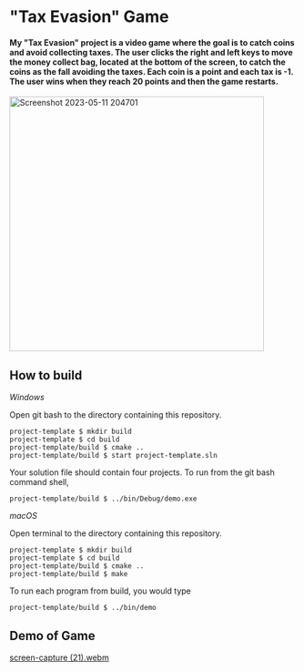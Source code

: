 # "Tax Evasion" Game

#### My "Tax Evasion" project is a video game where the goal is to catch coins and avoid collecting taxes. The user clicks the right and left keys to move the money collect bag, located at the bottom of the screen, to catch the coins as the fall avoiding the taxes. Each coin is a point and each tax is -1. The user wins when they reach 20 points and then the game restarts. 

<img width="447" alt="Screenshot 2023-05-11 204701" src="https://github.com/chani120/project-template/assets/44120884/10f8070a-ff3d-4ec5-baa6-e0792dfbab78">

## How to build

*Windows*

Open git bash to the directory containing this repository.

```
project-template $ mkdir build
project-template $ cd build
project-template/build $ cmake ..
project-template/build $ start project-template.sln
```

Your solution file should contain four projects.
To run from the git bash command shell, 

```
project-template/build $ ../bin/Debug/demo.exe
```

*macOS*

Open terminal to the directory containing this repository.

```
project-template $ mkdir build
project-template $ cd build
project-template/build $ cmake ..
project-template/build $ make
```

To run each program from build, you would type

```
project-template/build $ ../bin/demo
```


## Demo of Game

[screen-capture (21).webm](https://github.com/chani120/project-template/assets/44120884/8eb294d3-8c1b-46b4-9156-c9846c103f6e)



